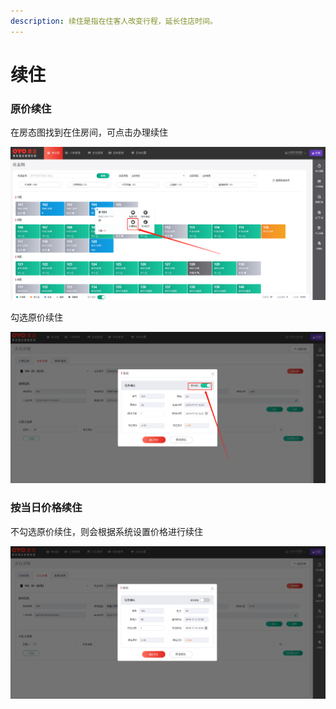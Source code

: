 ```yaml
---
description: 续住是指在住客人改变行程，延长住店时间。
---
```


# 续住

### 原价续住

在房态图找到在住房间，可点击办理续住

![&#x70B9;&#x51FB;&#x529E;&#x7406;&#x7EED;&#x4F4F;](../../.gitbook/assets/image%20%28113%29.png)

勾选原价续住

![&#x52FE;&#x9009;&#x539F;&#x4EF7;&#x7EED;&#x4F4F;&#xFF0C;&#x8F93;&#x5165;&#x7EED;&#x4F4F;&#x5929;&#x6570;&#xFF0C;&#x70B9;&#x51FB;&#x786E;&#x5B9A;&#x7EED;&#x4F4F;](../../.gitbook/assets/image%20%2838%29.png)

### 按当日价格续住

不勾选原价续住，则会根据系统设置价格进行续住

![&#x70B9;&#x51FB;&#x786E;&#x5B9A;&#x7EED;&#x4F4F;&#xFF0C;&#x9009;&#x62E9;&#x7EED;&#x4F4F;&#x65F6;&#x95F4;&#x529E;&#x7406;&#x7EED;&#x4F4F;](../../.gitbook/assets/image%20%2874%29.png)

  





